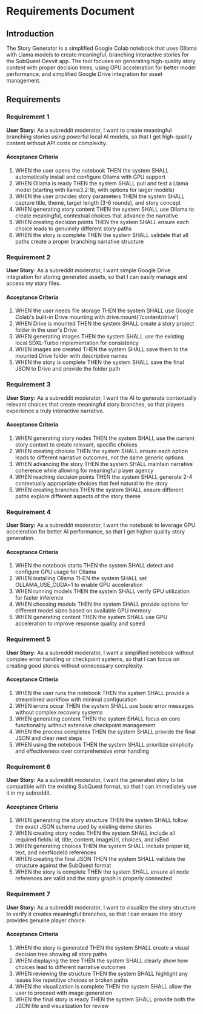 # Requirements Document

## Introduction

The Story Generator is a simplified Google Colab notebook that uses Ollama with Llama models to create meaningful, branching interactive stories for the SubQuest Devvit app. The tool focuses on generating high-quality story content with proper decision trees, using GPU acceleration for better model performance, and simplified Google Drive integration for asset management.

## Requirements

### Requirement 1

**User Story:** As a subreddit moderator, I want to create meaningful branching stories using powerful local AI models, so that I get high-quality content without API costs or complexity.

#### Acceptance Criteria

1. WHEN the user opens the notebook THEN the system SHALL automatically install and configure Ollama with GPU support
2. WHEN Ollama is ready THEN the system SHALL pull and test a Llama model (starting with llama3.2:1b, with options for larger models)
3. WHEN the user provides story parameters THEN the system SHALL capture title, theme, target length (3-6 rounds), and story concept
4. WHEN generating story content THEN the system SHALL use Ollama to create meaningful, contextual choices that advance the narrative
5. WHEN creating decision points THEN the system SHALL ensure each choice leads to genuinely different story paths
6. WHEN the story is complete THEN the system SHALL validate that all paths create a proper branching narrative structure

### Requirement 2

**User Story:** As a subreddit moderator, I want simple Google Drive integration for storing generated assets, so that I can easily manage and access my story files.

#### Acceptance Criteria

1. WHEN the user needs file storage THEN the system SHALL use Google Colab's built-in Drive mounting with drive.mount('/content/drive')
2. WHEN Drive is mounted THEN the system SHALL create a story project folder in the user's Drive
3. WHEN generating images THEN the system SHALL use the existing local SDXL-Turbo implementation for consistency
4. WHEN images are created THEN the system SHALL save them to the mounted Drive folder with descriptive names
5. WHEN the story is complete THEN the system SHALL save the final JSON to Drive and provide the folder path

### Requirement 3

**User Story:** As a subreddit moderator, I want the AI to generate contextually relevant choices that create meaningful story branches, so that players experience a truly interactive narrative.

#### Acceptance Criteria

1. WHEN generating story nodes THEN the system SHALL use the current story context to create relevant, specific choices
2. WHEN creating choices THEN the system SHALL ensure each option leads to different narrative outcomes, not the same generic options
3. WHEN advancing the story THEN the system SHALL maintain narrative coherence while allowing for meaningful player agency
4. WHEN reaching decision points THEN the system SHALL generate 2-4 contextually appropriate choices that feel natural to the story
5. WHEN creating branches THEN the system SHALL ensure different paths explore different aspects of the story theme

### Requirement 4

**User Story:** As a subreddit moderator, I want the notebook to leverage GPU acceleration for better AI performance, so that I get higher quality story generation.

#### Acceptance Criteria

1. WHEN the notebook starts THEN the system SHALL detect and configure GPU usage for Ollama
2. WHEN installing Ollama THEN the system SHALL set OLLAMA_USE_CUDA=1 to enable GPU acceleration
3. WHEN running models THEN the system SHALL verify GPU utilization for faster inference
4. WHEN choosing models THEN the system SHALL provide options for different model sizes based on available GPU memory
5. WHEN generating content THEN the system SHALL use GPU acceleration to improve response quality and speed

### Requirement 5

**User Story:** As a subreddit moderator, I want a simplified notebook without complex error handling or checkpoint systems, so that I can focus on creating good stories without unnecessary complexity.

#### Acceptance Criteria

1. WHEN the user runs the notebook THEN the system SHALL provide a streamlined workflow with minimal configuration
2. WHEN errors occur THEN the system SHALL use basic error messages without complex recovery systems
3. WHEN generating content THEN the system SHALL focus on core functionality without extensive checkpoint management
4. WHEN the process completes THEN the system SHALL provide the final JSON and clear next steps
5. WHEN using the notebook THEN the system SHALL prioritize simplicity and effectiveness over comprehensive error handling

### Requirement 6

**User Story:** As a subreddit moderator, I want the generated story to be compatible with the existing SubQuest format, so that I can immediately use it in my subreddit.

#### Acceptance Criteria

1. WHEN generating the story structure THEN the system SHALL follow the exact JSON schema used by existing demo stories
2. WHEN creating story nodes THEN the system SHALL include all required fields: id, title, content, imageUrl, choices, and isEnd
3. WHEN generating choices THEN the system SHALL include proper id, text, and nextNodeId references
4. WHEN creating the final JSON THEN the system SHALL validate the structure against the SubQuest format
5. WHEN the story is complete THEN the system SHALL ensure all node references are valid and the story graph is properly connected

### Requirement 7

**User Story:** As a subreddit moderator, I want to visualize the story structure to verify it creates meaningful branches, so that I can ensure the story provides genuine player choice.

#### Acceptance Criteria

1. WHEN the story is generated THEN the system SHALL create a visual decision tree showing all story paths
2. WHEN displaying the tree THEN the system SHALL clearly show how choices lead to different narrative outcomes
3. WHEN reviewing the structure THEN the system SHALL highlight any issues like repetitive choices or broken paths
4. WHEN the visualization is complete THEN the system SHALL allow the user to proceed with image generation
5. WHEN the final story is ready THEN the system SHALL provide both the JSON file and visualization for review